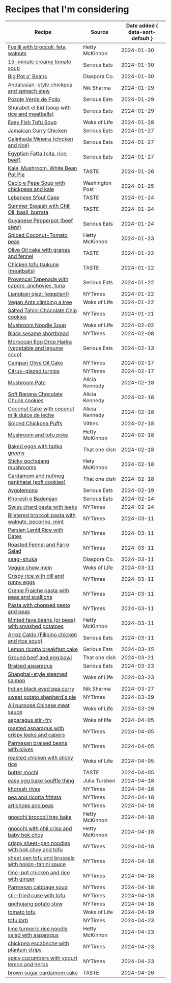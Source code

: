 # Recipes that I'm considering

| Recipe                                                                                                                                                           | Source          | Date added { data-sort-default } |
|------------------------------------------------------------------------------------------------------------------------------------------------------------------|-----------------|----------------------------------|
| [Fusilli with broccoli, feta, walnuts](https://www.abc.net.au/everyday/hetty-lui-mckinnon-broccoli-feta-walnut-pasta/102184434)                                  | Hetty McKinnon  | 2024-01-30                       |
| [15-minute creamy tomato soup](https://www.seriouseats.com/15-minute-creamy-tomato-soup-vegan-recipe)                                                            | Serious Eats    | 2024-01-30                       |
| [Big Pot o' Beans](https://www.diasporaco.com/blogs/recipes/big-pot-o-beans-the-diaspora-way)                                                                    | Diaspora Co.    | 2024-01-30                       |
| [Andalusian-style chickpea and spinach stew](https://niksharmacooks.com/andalusian-style-chickpea-and-spinach-stew/)                                             | Nik Sharma      | 2024-01-29                       |
| [Pozole Verde de Pollo](https://www.seriouseats.com/pozole-verde-de-pollo-green-mexican-hominy-and-chicken-soup-recipe)                                          | Serious Eats    | 2024-01-29                       |
| [Shurabet el Eid (soup with rice and meatballs)](https://www.seriouseats.com/shurabet-el-eid-5180240)                                                            | Serious Eats    | 2024-01-29                       |
| [Easy Fish Tofu Soup](https://thewoksoflife.com/easy-fish-tofu-soup/)                                                                                            | Woks of Life    | 2024-01-28                       |
| [Jamaican Curry Chicken](https://www.seriouseats.com/jamaican-curry-chicken-recipe-7371772)                                                                      | Serious Eats    | 2024-01-27                       |
| [Galinhada Mineira (chicken and rice)](https://www.seriouseats.com/galinhada-mineira-brazilian-chicken-and-rice-from-minas-gerais-recipe-7229603)                | Serious Eats    | 2024-01-27                       |
| [Egyptian Fatta (pita, rice, beef)](https://www.seriouseats.com/egyptian-fatta-recipe-7109578)                                                                   | Serious Eats    | 2024-01-27                       |
| [Kale, Mushroom, White Bean Pot Pie](https://tastecooking.com/recipes/kale-mushroom-and-white-bean-pot-pie/)                                                     | TASTE           | 2024-01-26                       |
| [Cacio e Pepe Soup with chickpeas and kale](https://www.washingtonpost.com/recipes/cacio-e-pepe-chickpea-orzo-kale-soup/)                                        | Washington Post | 2024-01-25                       |
| [Lebanese Sfouf Cake](https://tastecooking.com/recipes/lebanese-sfouf-cake/)                                                                                     | TASTE           | 2024-01-24                       |
| [Summer Squash with Chili Oil, basil, burrata](https://tastecooking.com/recipes/summer-squash-with-chili-oil-basil-and-burrata/)                                 | TASTE           | 2024-01-24                       |
| [Guyanese Pepperpot (beef stew)](https://www.seriouseats.com/guyanese-pepperpot-recipe-5222656)                                                                  | Serious Eats    | 2024-01-24                       |
| [Spiced Coconut-Tomato peas](https://www.washingtonpost.com/recipes/spiced-coconut-tomato-peas/)                                                                 | Hetty McKinnon  | 2024-01-23                       |
| [Olive Oil cake with grapes and fennel](https://tastecooking.com/recipes/olive-oil-cake-with-grapes-and-fennel/)                                                 | TASTE           | 2024-01-22                       |
| [Chicken tofu tsukune (meatballs)](https://tastecooking.com/recipes/chicken-tofu-tsukune/)                                                                       | TASTE           | 2024-01-22                       |
| [Provencal Tapenade with capers, anchovies, tuna](https://www.seriouseats.com/traditional-tapenade-provence-tuna-olive-caper-recipe)                             | Serious Eats    | 2024-01-22                       |
| [Liangban qiezi (eggplant)](https://www.seriouseats.com/traditional-tapenade-provence-tuna-olive-caper-recipe)                                                   | NYTimes         | 2024-01-22                       |
| [Vegan Ants climbing a tree](https://thewoksoflife.com/vegan-ants-climbing-a-tree/)                                                                              | Woks of Life    | 2024-01-22                       |
| [Salted Tahini Chocolate Chip cookies](https://cooking.nytimes.com/recipes/1018055-salted-tahini-chocolate-chip-cookies)                                         | NYTimes         | 2024-01-21                       |
| [Mushroom Noodle Soup](https://thewoksoflife.com/mushroom-noodle-soup/)                                                                                          | Woks of Life    | 2024-02-02                       |
| [Black sesame shortbread](https://cooking.nytimes.com/recipes/1023820-black-sesame-shortbread)                                                                   | NYTimes         | 2024-02-08                       |
| [Moroccan Egg Drop Harira (vegetable and legume soup)](https://www.seriouseats.com/moroccan-egg-drop-harira-recipe-7109917)                                      | Serious Eats    | 2024-02-13                       |
| [Campari Olive Oil Cake](https://cooking.nytimes.com/recipes/1020922-campari-olive-oil-cake)                                                                     | NYTimes         | 2024-02-17                       |
| [Citrus-glazed turnips](https://cooking.nytimes.com/recipes/1024137-citrus-glazed-turnips)                                                                       | NYTimes         | 2024-02-17                       |
| [Mushroom Pate](https://www.aliciakennedy.news/p/from-the-kitchen-mushroom-pate-variation)                                                                       | Alicia Kennedy  | 2024-02-18                       |
| [Soft Banana Chocolate Chunk cookies](https://www.aliciakennedy.news/p/from-the-kitchen-soft-banana-chocolate)                                                   | Alicia Kennedy  | 2024-02-18                       |
| [Coconut Cake with coconut milk dulce de leche](https://www.aliciakennedy.news/p/from-the-kitchen-the-perfect-coconut)                                           | Alicia Kennedy  | 2024-02-18                       |
| [Spiced Chickpea Puffs](https://www.vittlesmagazine.com/p/cooking-in-crip-time)                                                                                  | Vittles         | 2024-02-18                       |
| [Mushroom and tofu poke](https://tovegetableswithlove.substack.com/p/tofu-and-mushroom-poke)                                                                     | Hetty McKinnon  | 2024-02-18                       |
| [Baked eggs with tadka greens](https://thatonedish.substack.com/p/a-recipe-for-baked-eggs-with-tadka)                                                            | That one dish   | 2024-02-18                       |
| [Sticky gochujang mushrooms](https://tovegetableswithlove.substack.com/p/sticky-gochujang-mushrooms)                                                             | Hety McKinnon   | 2024-02-18                       |
| [Cardamom and nutmeg nankhatai (soft cookies)](https://thatonedish.substack.com/p/sugar-spice-and-everything-nice-eleanor)                                       | That one dish   | 2024-02-18                       |
| [Avgolemono](https://www.seriouseats.com/avgolemono-soup-greek-lemon-egg-chicken-soup)                                                                           | Serious Eats    | 2024-02-19                       |
| [Khoresh e Bademjan](https://www.seriouseats.com/khoresh-e-bademjan-persian-meat-and-eggplant-stew-recipe-8422715)                                               | Serious Eats    | 2024-02-24                       |
| [Swiss chard pasta with leeks](https://cooking.nytimes.com/recipes/1020900-creamy-swiss-chard-pasta-with-leeks-tarragon-and-lemon-zest)                          | NYTimes         | 2024-02-24                       |
| [Blistered broccoli pasta with walnuts, pecorino, mint](https://cooking.nytimes.com/recipes/1020997-blistered-broccoli-pasta-with-walnuts-pecorino-and-mint)     | NYTimes         | 2024-03-11                       |
| [Persian Lentil Rice with Dates](https://cooking.nytimes.com/recipes/1025151-adas-polo-ba-khorma-persian-lentil-rice-with-dates)                                 | NYTimes         | 2024-03-11                       |
| [Roasted Fennel and Farro Salad](https://cooking.nytimes.com/recipes/1023827-roasted-fennel-and-farro-salad)                                                     | NYTimes         | 2024-03-11                       |
| [saag-shuka](https://www.diasporaco.com/blogs/recipes/ashas-saag-shuka)                                                                                          | Diaspora Co.    | 2024-03-11                       |
| [Veggie chow mein](https://thewoksoflife.com/vegetable-chow-mein/)                                                                                               | Woks of Life    | 2024-03-11                       |
| [Crispy rice with dill and runny eggs](https://cooking.nytimes.com/recipes/1023838-crispy-rice-with-dill-and-runny-eggs)                                         | NYTimes         | 2024-03-11                       |
| [Creme Fraiche pasta with peas and scallions](https://cooking.nytimes.com/recipes/1022313-creme-fraiche-pasta-with-peas-and-scallions)                           | NYTimes         | 2024-03-11                       |
| [Pasta with chopped pesto and peas](https://cooking.nytimes.com/recipes/1023105-pasta-with-chopped-pesto-and-peas)                                               | NYTimes         | 2024-03-11                       |
| [Minted fava beans (or peas) with smashed potatoes](https://tovegetableswithlove.substack.com/p/minted-fava-beans-with-smashed-potatoes)                         | Hetty McKinnon  | 2024-03-11                       |
| [Arroz Caldo (Filipino chicken and rice soup)](https://www.seriouseats.com/arroz-caldo-chicken-rice-soup-recipe)                                                 | Serious Eats    | 2024-03-11                       |
| [Lemon ricotta breakfast cake](https://www.seriouseats.com/lemon-ricotta-cake-recipe-8551536)                                                                    | Serious Eats    | 2024-03-15                       |
| [Ground beef and egg bowl](https://thatonedish.substack.com/p/the-dreamy-ground-beef-and-egg-bowl)                                                               | That one dish   | 2024-03-21                       |
| [Braised asparagus](https://www.seriouseats.com/braised-asparagus-recipe)                                                                                        | Serious Eats    | 2024-03-23                       |
| [Shanghai-style steamed salmon](https://thewoksoflife.com/steamed-salmon-shanghai-style/)                                                                        | Woks of Life    | 2024-03-23                       |
| [Indian black eyed pea curry](https://niksharmacooks.com/indian-black-eyed-pea-curry/)                                                                           | Nik Sharma      | 2024-03-27                       |
| [sweet potato shepherd's pie](https://cooking.nytimes.com/recipes/1025155-sweet-potato-shepherds-pie)                                                            | NYTimes         | 2024-03-29                       |
| [All purpose Chinese meat sauce](https://thewoksoflife.com/chinese-meat-sauce/)                                                                                  | Woks of Life    | 2024-03-29                       |
| [asparagus stir-fry](https://thewoksoflife.com/asparagus-stir-fry/)                                                                                              | Woks of life    | 2024-04-05                       |
| [roasted asparagus with crispy leeks and capers](https://thewoksoflife.com/asparagus-stir-fry/)                                                                  | NYTimes         | 2024-04-05                       |
| [Parmesan braised beans with olives](https://cooking.nytimes.com/recipes/1025034-parmesan-braised-beans-with-olives)                                             | NYTimes         | 2024-04-05                       |
| [roasted chicken with sticky rice](https://thewoksoflife.com/chicken-with-sticky-rice/)                                                                          | Woks of Life    | 2024-04-05                       |
| [butter mochi](https://tastecooking.com/recipes/butter-mochi/)                                                                                                   | TASTE           | 2024-04-05                       |
| [easy egg bake souffle thing](https://juliaturshen.substack.com/p/an-excellent-cheesy-egg-bake-souffle)                                                          | Julia Turshen   | 2024-04-18                       |
| [khoresh rivas](https://cooking.nytimes.com/recipes/1023153-khoresh-rivas-savory-rhubarb-and-bean-stew)                                                          | NYTimes         | 2024-04-18                       |
| [pea and ricotta frittata](https://cooking.nytimes.com/recipes/1025216-pea-and-ricotta-frittata)                                                                 | NYTimes         | 2024-04-18                       |
| [artichoke and peas](https://cooking.nytimes.com/recipes/1025231-one-pan-creamy-artichokes-and-peas)                                                             | NYTimes         | 2024-04-18                       |
| [gnocchi broccoli tray bake](https://www.abc.net.au/everyday/gnocchi-broccoli-tray-bake/12017796)                                                                | Hetty McKinnon  | 2024-04-18                       |
| [gnocchi with chli crisp and baby bok choy](https://food52.com/recipes/88499-sheet-pan-gnocchi-with-chili-crisp-baby-bok-choy-from-hetty-mckinnon)               | Hetty McKinnon  | 2024-04-18                       |
| [crispy sheet-pan noodles with bok choy and tofu](https://cooking.nytimes.com/recipes/1022637-crispy-sheet-pan-noodles-with-glazed-tofu)                         | NYTimes         | 2024-04-18                       |
| [sheet pan tofu and brussels with hoisin-tahini sauce](https://cooking.nytimes.com/recipes/1023932-sheet-pan-tofu-and-brussels-sprouts-with-hoisin-tahini-sauce) | NYTimes         | 2024-04-18                       |
| [One-pot chicken and rice with ginger](https://cooking.nytimes.com/recipes/1023346-one-pot-chicken-and-rice-with-ginger)                                         | NYTimes         | 2024-04-18                       |
| [Parmesan cabbage soup](https://cooking.nytimes.com/recipes/1024002-parmesan-cabbage-soup)                                                                       | NYTimes         | 2024-04-18                       |
| [stir-fried cuke with tofu](https://cooking.nytimes.com/recipes/1021338-stir-fried-cucumber-with-tofu)                                                           | NYTimes         | 2024-04-18                       |
| [gochujang potato stew](https://cooking.nytimes.com/recipes/1024082-gochujang-potato-stew)                                                                       | NYTimes         | 2024-04-18                       |
| [tomato tofu](https://thewoksoflife.com/tomato-tofu/)                                                                                                            | Woks of Life    | 2024-04-19                       |
| [tofu larb](https://cooking.nytimes.com/recipes/1022299-tofu-larb)                                                                                               | NYTimes         | 2024-04-23                       |
| [lime turmeric rice noodle salad with asparagus](https://tovegetableswithlove.substack.com/p/lime-turmeric-rice-noodles-salad)                                   | Hetty McKinnon  | 2024-04-23                       |
| [chickpea escabeche with plantain strips](https://cooking.nytimes.com/recipes/1024675-chickpeas-escabeche-with-plantain-strips)                                  | NYTimes         | 2024-04-23                       |
| [spicy cucumbers with yogurt lemon and herbs](https://cooking.nytimes.com/recipes/1021278-spicy-cucumbers-with-yogurt-lemon-and-herbs)                           | NYTimes         | 2024-04-23                       |
| [brown sugar cardamom cake](https://tastecooking.com/recipes/brown-sugar-cardamom-cake-with-coffee-glaze/)                                                       | TASTE           | 2024-04-26                                 |


